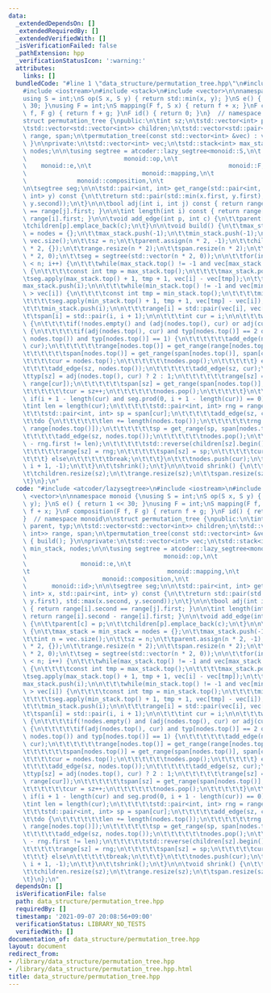 ```yaml
---
data:
  _extendedDependsOn: []
  _extendedRequiredBy: []
  _extendedVerifiedWith: []
  _isVerificationFailed: false
  _pathExtension: hpp
  _verificationStatusIcon: ':warning:'
  attributes:
    links: []
  bundledCode: "#line 1 \"data_structure/permutation_tree.hpp\"\n#include <atcoder/lazysegtree>\n\
    #include <iostream>\n#include <stack>\n#include <vector>\n\nnamespace monoid {\n\
    using S = int;\nS op(S x, S y) { return std::min(x, y); }\nS e() { return 1 <<\
    \ 30; }\nusing F = int;\nS mapping(F f, S x) { return f + x; }\nF composition(F\
    \ f, F g) { return f + g; }\nF id() { return 0; }\n}  // namespace monoid\n\n\
    struct permutation_tree {\npublic:\n\tint sz;\n\tstd::vector<int> parent, typ;\n\
    \tstd::vector<std::vector<int>> children;\n\tstd::vector<std::pair<int, int>>\
    \ range, span;\n\tpermutation_tree(const std::vector<int> &vec) : vec(vec) { build();\
    \ }\n\nprivate:\n\tstd::vector<int> vec;\n\tstd::stack<int> max_stack, min_stack,\
    \ nodes;\n\n\tusing segtree = atcoder::lazy_segtree<monoid::S,\n\t           \
    \                           monoid::op,\n\t                                  \
    \    monoid::e,\n\t                                      monoid::F,\n\t      \
    \                                monoid::mapping,\n\t                        \
    \              monoid::composition,\n\t                                      monoid::id>;\n\
    \n\tsegtree seg;\n\n\tstd::pair<int, int> get_range(std::pair<int, int> x, std::pair<int,\
    \ int> y) const {\n\t\treturn std::pair(std::min(x.first, y.first), std::max(x.second,\
    \ y.second));\n\t}\n\n\tbool adj(int i, int j) const { return range[i].second\
    \ == range[j].first; }\n\n\tint length(int i) const { return range[i].second -\
    \ range[i].first; }\n\n\tvoid add_edge(int p, int c) {\n\t\tparent[c] = p;\n\t\
    \tchildren[p].emplace_back(c);\n\t}\n\n\tvoid build() {\n\t\tmax_stack = min_stack\
    \ = nodes = {};\n\t\tmax_stack.push(-1);\n\t\tmin_stack.push(-1);\n\t\tint n =\
    \ vec.size();\n\t\tsz = n;\n\t\tparent.assign(n * 2, -1);\n\t\tchildren.assign(n\
    \ * 2, {});\n\t\trange.resize(n * 2);\n\t\tspan.resize(n * 2);\n\t\ttyp.assign(n\
    \ * 2, 0);\n\t\tseg = segtree(std::vector(n * 2, 0));\n\n\t\tfor(int i = 0; i\
    \ < n; i++) {\n\t\t\twhile(max_stack.top() != -1 and vec[max_stack.top()] < vec[i])\
    \ {\n\t\t\t\tconst int tmp = max_stack.top();\n\t\t\t\tmax_stack.pop();\n\t\t\t\
    \tseg.apply(max_stack.top() + 1, tmp + 1, vec[i] - vec[tmp]);\n\t\t\t}\n\t\t\t\
    max_stack.push(i);\n\n\t\t\twhile(min_stack.top() != -1 and vec[min_stack.top()]\
    \ > vec[i]) {\n\t\t\t\tconst int tmp = min_stack.top();\n\t\t\t\tmin_stack.pop();\n\
    \t\t\t\tseg.apply(min_stack.top() + 1, tmp + 1, vec[tmp] - vec[i]);\n\t\t\t}\n\
    \t\t\tmin_stack.push(i);\n\n\t\t\trange[i] = std::pair(vec[i], vec[i] + 1);\n\t\
    \t\tspan[i] = std::pair(i, i + 1);\n\n\t\t\tint cur = i;\n\n\t\t\twhile(true)\
    \ {\n\t\t\t\tif(!nodes.empty() and (adj(nodes.top(), cur) or adj(cur, nodes.top())))\
    \ {\n\t\t\t\t\tif(adj(nodes.top(), cur) and typ[nodes.top()] == 2 or adj(cur,\
    \ nodes.top()) and typ[nodes.top()] == 1) {\n\t\t\t\t\t\tadd_edge(nodes.top(),\
    \ cur);\n\t\t\t\t\t\trange[nodes.top()] = get_range(range[nodes.top()], range[cur]);\n\
    \t\t\t\t\t\tspan[nodes.top()] = get_range(span[nodes.top()], span[cur]);\n\t\t\
    \t\t\t\tcur = nodes.top();\n\t\t\t\t\t\tnodes.pop();\n\t\t\t\t\t} else {\n\t\t\
    \t\t\t\tadd_edge(sz, nodes.top());\n\t\t\t\t\t\tadd_edge(sz, cur);\n\t\t\t\t\t\
    \ttyp[sz] = adj(nodes.top(), cur) ? 2 : 1;\n\t\t\t\t\t\trange[sz] = get_range(range[nodes.top()],\
    \ range[cur]);\n\t\t\t\t\t\tspan[sz] = get_range(span[nodes.top()], span[cur]);\n\
    \t\t\t\t\t\tcur = sz++;\n\t\t\t\t\t\tnodes.pop();\n\t\t\t\t\t}\n\t\t\t\t} else\
    \ if(i + 1 - length(cur) and seg.prod(0, i + 1 - length(cur)) == 0) {\n\t\t\t\t\
    \tint len = length(cur);\n\t\t\t\t\tstd::pair<int, int> rng = range[cur];\n\t\t\
    \t\t\tstd::pair<int, int> sp = span[cur];\n\t\t\t\t\tadd_edge(sz, cur);\n\t\t\t\
    \t\tdo {\n\t\t\t\t\t\tlen += length(nodes.top());\n\t\t\t\t\t\trng = get_range(rng,\
    \ range[nodes.top()]);\n\t\t\t\t\t\tsp = get_range(sp, span[nodes.top()]);\n\t\
    \t\t\t\t\tadd_edge(sz, nodes.top());\n\t\t\t\t\t\tnodes.pop();\n\t\t\t\t\t} while(rng.second\
    \ - rng.first != len);\n\t\t\t\t\tstd::reverse(children[sz].begin(), children[sz].end());\n\
    \t\t\t\t\trange[sz] = rng;\n\t\t\t\t\tspan[sz] = sp;\n\t\t\t\t\tcur = sz++;\n\t\
    \t\t\t} else\n\t\t\t\t\tbreak;\n\t\t\t}\n\t\t\tnodes.push(cur);\n\t\t\tseg.apply(0,\
    \ i + 1, -1);\n\t\t}\n\t\tshrink();\n\t}\n\n\tvoid shrink() {\n\t\tparent.resize(sz);\n\
    \t\tchildren.resize(sz);\n\t\trange.resize(sz);\n\t\tspan.resize(sz);\n\t\ttyp.resize(sz);\n\
    \t}\n};\n"
  code: "#include <atcoder/lazysegtree>\n#include <iostream>\n#include <stack>\n#include\
    \ <vector>\n\nnamespace monoid {\nusing S = int;\nS op(S x, S y) { return std::min(x,\
    \ y); }\nS e() { return 1 << 30; }\nusing F = int;\nS mapping(F f, S x) { return\
    \ f + x; }\nF composition(F f, F g) { return f + g; }\nF id() { return 0; }\n\
    }  // namespace monoid\n\nstruct permutation_tree {\npublic:\n\tint sz;\n\tstd::vector<int>\
    \ parent, typ;\n\tstd::vector<std::vector<int>> children;\n\tstd::vector<std::pair<int,\
    \ int>> range, span;\n\tpermutation_tree(const std::vector<int> &vec) : vec(vec)\
    \ { build(); }\n\nprivate:\n\tstd::vector<int> vec;\n\tstd::stack<int> max_stack,\
    \ min_stack, nodes;\n\n\tusing segtree = atcoder::lazy_segtree<monoid::S,\n\t\
    \                                      monoid::op,\n\t                       \
    \               monoid::e,\n\t                                      monoid::F,\n\
    \t                                      monoid::mapping,\n\t                 \
    \                     monoid::composition,\n\t                               \
    \       monoid::id>;\n\n\tsegtree seg;\n\n\tstd::pair<int, int> get_range(std::pair<int,\
    \ int> x, std::pair<int, int> y) const {\n\t\treturn std::pair(std::min(x.first,\
    \ y.first), std::max(x.second, y.second));\n\t}\n\n\tbool adj(int i, int j) const\
    \ { return range[i].second == range[j].first; }\n\n\tint length(int i) const {\
    \ return range[i].second - range[i].first; }\n\n\tvoid add_edge(int p, int c)\
    \ {\n\t\tparent[c] = p;\n\t\tchildren[p].emplace_back(c);\n\t}\n\n\tvoid build()\
    \ {\n\t\tmax_stack = min_stack = nodes = {};\n\t\tmax_stack.push(-1);\n\t\tmin_stack.push(-1);\n\
    \t\tint n = vec.size();\n\t\tsz = n;\n\t\tparent.assign(n * 2, -1);\n\t\tchildren.assign(n\
    \ * 2, {});\n\t\trange.resize(n * 2);\n\t\tspan.resize(n * 2);\n\t\ttyp.assign(n\
    \ * 2, 0);\n\t\tseg = segtree(std::vector(n * 2, 0));\n\n\t\tfor(int i = 0; i\
    \ < n; i++) {\n\t\t\twhile(max_stack.top() != -1 and vec[max_stack.top()] < vec[i])\
    \ {\n\t\t\t\tconst int tmp = max_stack.top();\n\t\t\t\tmax_stack.pop();\n\t\t\t\
    \tseg.apply(max_stack.top() + 1, tmp + 1, vec[i] - vec[tmp]);\n\t\t\t}\n\t\t\t\
    max_stack.push(i);\n\n\t\t\twhile(min_stack.top() != -1 and vec[min_stack.top()]\
    \ > vec[i]) {\n\t\t\t\tconst int tmp = min_stack.top();\n\t\t\t\tmin_stack.pop();\n\
    \t\t\t\tseg.apply(min_stack.top() + 1, tmp + 1, vec[tmp] - vec[i]);\n\t\t\t}\n\
    \t\t\tmin_stack.push(i);\n\n\t\t\trange[i] = std::pair(vec[i], vec[i] + 1);\n\t\
    \t\tspan[i] = std::pair(i, i + 1);\n\n\t\t\tint cur = i;\n\n\t\t\twhile(true)\
    \ {\n\t\t\t\tif(!nodes.empty() and (adj(nodes.top(), cur) or adj(cur, nodes.top())))\
    \ {\n\t\t\t\t\tif(adj(nodes.top(), cur) and typ[nodes.top()] == 2 or adj(cur,\
    \ nodes.top()) and typ[nodes.top()] == 1) {\n\t\t\t\t\t\tadd_edge(nodes.top(),\
    \ cur);\n\t\t\t\t\t\trange[nodes.top()] = get_range(range[nodes.top()], range[cur]);\n\
    \t\t\t\t\t\tspan[nodes.top()] = get_range(span[nodes.top()], span[cur]);\n\t\t\
    \t\t\t\tcur = nodes.top();\n\t\t\t\t\t\tnodes.pop();\n\t\t\t\t\t} else {\n\t\t\
    \t\t\t\tadd_edge(sz, nodes.top());\n\t\t\t\t\t\tadd_edge(sz, cur);\n\t\t\t\t\t\
    \ttyp[sz] = adj(nodes.top(), cur) ? 2 : 1;\n\t\t\t\t\t\trange[sz] = get_range(range[nodes.top()],\
    \ range[cur]);\n\t\t\t\t\t\tspan[sz] = get_range(span[nodes.top()], span[cur]);\n\
    \t\t\t\t\t\tcur = sz++;\n\t\t\t\t\t\tnodes.pop();\n\t\t\t\t\t}\n\t\t\t\t} else\
    \ if(i + 1 - length(cur) and seg.prod(0, i + 1 - length(cur)) == 0) {\n\t\t\t\t\
    \tint len = length(cur);\n\t\t\t\t\tstd::pair<int, int> rng = range[cur];\n\t\t\
    \t\t\tstd::pair<int, int> sp = span[cur];\n\t\t\t\t\tadd_edge(sz, cur);\n\t\t\t\
    \t\tdo {\n\t\t\t\t\t\tlen += length(nodes.top());\n\t\t\t\t\t\trng = get_range(rng,\
    \ range[nodes.top()]);\n\t\t\t\t\t\tsp = get_range(sp, span[nodes.top()]);\n\t\
    \t\t\t\t\tadd_edge(sz, nodes.top());\n\t\t\t\t\t\tnodes.pop();\n\t\t\t\t\t} while(rng.second\
    \ - rng.first != len);\n\t\t\t\t\tstd::reverse(children[sz].begin(), children[sz].end());\n\
    \t\t\t\t\trange[sz] = rng;\n\t\t\t\t\tspan[sz] = sp;\n\t\t\t\t\tcur = sz++;\n\t\
    \t\t\t} else\n\t\t\t\t\tbreak;\n\t\t\t}\n\t\t\tnodes.push(cur);\n\t\t\tseg.apply(0,\
    \ i + 1, -1);\n\t\t}\n\t\tshrink();\n\t}\n\n\tvoid shrink() {\n\t\tparent.resize(sz);\n\
    \t\tchildren.resize(sz);\n\t\trange.resize(sz);\n\t\tspan.resize(sz);\n\t\ttyp.resize(sz);\n\
    \t}\n};\n"
  dependsOn: []
  isVerificationFile: false
  path: data_structure/permutation_tree.hpp
  requiredBy: []
  timestamp: '2021-09-07 20:08:56+09:00'
  verificationStatus: LIBRARY_NO_TESTS
  verifiedWith: []
documentation_of: data_structure/permutation_tree.hpp
layout: document
redirect_from:
- /library/data_structure/permutation_tree.hpp
- /library/data_structure/permutation_tree.hpp.html
title: data_structure/permutation_tree.hpp
---
```

